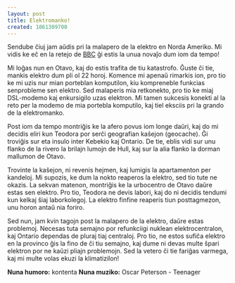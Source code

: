 ```yaml
---
layout: post
title: Elektromanko!
created: 1061309700
---
```

Sendube ĉiuj jam aŭdis pri la malapero de la elektro en Norda Ameriko.  Mi vidis ke eĉ en la retejo de <a href="http://news.bbc.co.uk/">BBC</a> ĝi estis la unua novaĵo dum iom da tempo!

Mi loĝas nun en Otavo, kaj do estis trafita de tiu katastrofo.  Ĝuste ĉi tie, mankis elektro dum pli ol 22 horoj.  Komence mi apenaŭ rimarkis ion, pro tio ke mi uzis nur mian porteblan komputilon, kiu kompreneble funkcias senprobleme sen elektro.  Sed malaperis mia retkonekto, pro tio ke miaj DSL-modemo kaj enkursigilo uzas elektron.  Mi tamen sukcesis konekti al la reto per la modemo de mia portebla komputilo, kaj tiel eksciis pri la grando de la elektromanko.

Post iom da tempo montriĝis ke la afero povus iom longe daŭri, kaj do mi decidis eliri kun Teodora por serĉi geografian kaŝejon (geocache).  Ĝi troviĝis sur eta insulo inter Kebekio kaj Ontario.  De tie, eblis vidi sur unu flanko de la rivero la brilajn lumojn de Hull, kaj sur la alia flanko la dorman mallumon de Otavo.

Trovinte la kaŝejon, ni revenis hejmen, kaj lumigis la apartamenton per kandeloj.  Mi supozis, ke dum la nokto reaperos la elektro, sed tio tute ne okazis.  La sekvan matenon, montriĝis ke la urbocentro de Otavo daŭre estas sen elektro.  Pro tio, Teodora ne devis labori, kaj do ni decidis tendumi kun kelkaj ŝiaj laborkolegoj.  La elektro finfine reaperis tiun posttagmezon, unu horon antaŭ nia foriro.

Sed nun, jam kvin tagojn post la malapero de la elektro, daŭre estas problemoj.  Necesas tuta semajno por refunkciigi nuklean elektrocentralon, kaj Ontario dependas de pluraj tiaj centraloj.  Pro tio, ne estos sufiĉa elektro en la provinco ĝis la fino de ĉi tiu semajno, kaj dume ni devas multe ŝpari elektron por ne kaŭzi pliajn problemojn.  Sed la vetero ĉi tie fariĝas varmega, kaj mi multe volas ekuzi la klimatizilon!

<b>Nuna humoro:</b> kontenta
<b>Nuna muziko:</b> Oscar Peterson - Teenager
